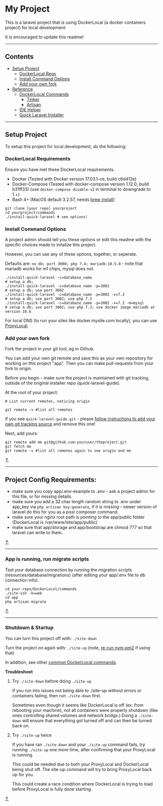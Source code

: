 # My Project

This is a laravel project that is using DockerLocal (a docker containers project) for local development.

It is encouraged to update this readme!

---

## Contents

- [Setup Project](#setup-project)
    - [DockerLocal Reqs](#dockerlocal-requirements)
    - [Install Command Options](#install-command-options)
    - [Add your own fork](#add-your-own-fork)
- [Reference](REFERENCE.md)
    - [DockerLocal Commands](REFERENCE.md#dockerlocal-commands)
        - [Tinker](REFERENCE.md#tinker)
        - [Artisan](REFERENCE.md#artisan)
    - [IDE Helper](REFERENCE.md#ide-helper-dev)
    - [Quick Laravel Installer](REFERENCE.md#quick-laravel-installer)

---

## Setup Project

To setup this project for local development, do the following:

### DockerLocal Requirements

Ensure you have met these DockerLocal requirements.

- Docker (Tested with Docker version 17.03.1-ce, build c6d412e)
- Docker-Compose (Tested with docker-compose version 1.12.0, build b31ff33) (use `docker-compose disable-v2` in terminal to downgrade to 1.+)
- Bash 4+ (MacOS default 3.2.57, needs [brew install](https://github.com/amurrell/DockerLocal#update-bash-for-macos))

```
git clone [your repo] yourproject
cd yourproject/commands
./install-quick-laravel # see options!
```

### Install Command Options

A project admin should tell you these options or edit this readme with the specific choices made to initalize this project.

However, you can use any of these options, together, or seperate.

Defaults are: `no db; port 3000; php 7.4; mariadb:10.5.8` - note that mariadb works for m1 chips, mysql does not.

```
./install-quick-laravel -c=database_name                                    # setup a db;
./install-quick-laravel -c=database_name -p=3002                            # setup a db; use port 3002
./install-quick-laravel -c=database_name -p=3002 -v=7.3                     # setup a db; use port 3002; use php 7.3
./install-quick-laravel -c=database_name -p=3002 -v=7.3 -m=mysql            # setup a db; use port 3002; use php 7.3; use docker image mariadb at version 10.6
```

For local DNS (to run your sites like docker.mysite.com locally), you can use [ProxyLocal](https://github.com/amurrell/ProxyLocal).

### Add your own fork

Fork the project in your git tool, eg in Github.

You can add your own git remote and save this as your own repository for working on this project "app". Then you can make pull-requests from your fork to origin.

Before you begin - make sure the project is maintained with git tracking, outside of the original installer repo (quick-laravel-guide).

At the root of your project:

```
# List current remotes, noticing origin

git remote -v #list all remotes
```

If you see `quick-laravel-guide.git` - please [follow instructions to add your own git tracking source](INSTALL-README.md#add-your-own-repo) and remove this one!

Next, add yours:

```
git remote add me git@github.com:youruser/theproject.git
git fetch me
git remote -v #list all remotes again to see origin and me
```

[↑](#contents)

---

## Project Config Requirements:

- make sure you copy app/.env-example to .env - ask a project admin for this file, or for missing details.
- make sure you add a 32 char length random string to .env under app_key via `php artisan key:generate`, if it is missing - newer version of laravel do this for you as a post composer command.
- make sure your nginx root path is pointing to the app/public folder (DockerLocal is /var/www/site/app/public)
- make sure that app/storage and app/bootstrap are chmod 777 so that laravel can write to them.

[↑](#contents)

---

### App is running, run migrate scripts

Test your database connection by running the migration scripts (resources/database/migrations) (after editing your app/.env file to db connection info).

```
cd your-repo/DockerLocal/commands
./site-ssh -h=web
cd app
php artisan migrate
```

[↑](#contents)

---

### Shutdown & Startup

You can turn this project off with: `./site-down`

Turn the project on again with: `./site-up` (note, [re-run nvm-pm2](https://github.com/amurrell/DockerLocal#dockerlocalecosystemconfigjs) if using that)

In addition, see other [common DockerLocal commands](REFERENCE.md#dockerlocal-commands).

**Troubleshoot**

1. Try `./site-down` before doing `./site-up`

    If you run into issues not being able to ./site-up without errors or containers failing, then run `./site-down` first.

    Sometimes even though it seems like DockerLocal is off (ex: from rebooting your machine), not all containers were properly shutdown (like ones controlling shared volumes and network bridge.) Doing a `./site-down` will ensure that everything got turned off and can then be turned back on.

2. Try `./site-up` twice

    If you have ran `./site-down` and your `./site-up` command fails, try running `./site-up` one more time, after confirming that your ProxyLocal is running.

    This could be needed due to both your ProxyLocal and DockerLocal being shut off. The site-up command will try to bring ProxyLocal back up for you.

    This could create a race condition where DockerLocal is trying to load before ProxyLocal is fully done starting.

[↑](#contents)
